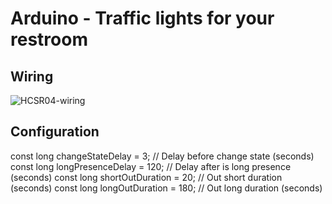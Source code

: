 # Arduino - Traffic lights for your restroom


## Wiring
![HCSR04-wiring](https://user-images.githubusercontent.com/12561862/111755223-2cec7580-8899-11eb-92f3-48e5660d1e25.gif)


## Configuration
const long changeStateDelay = 3;    // Delay before change state (seconds)
const long longPresenceDelay = 120;  // Delay after is long presence (seconds)
const long shortOutDuration = 20;   // Out short duration (seconds)
const long longOutDuration = 180;    // Out long duration (seconds)
